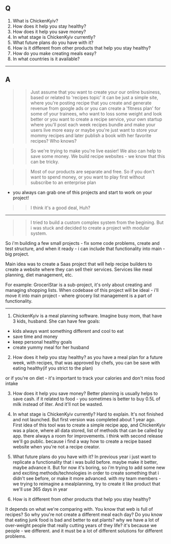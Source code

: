 ## Q

1. What is ChickenKyiv?
2. How does it help you stay healthy?
3. How does it help you save money?
4. In what stage is ChickenKyiv currently?
5. What future plans do you have with it?
6. How is it different from other products that help you stay healthy?
7. How do you make creating meals easy?
8. In what countries is it available?

---

## A



>> Just assume that you want to create your our online business,
based or related to 'recipes topic'
it can be just a simple site, where you're posting recipe that
 you create and generate revenue from google ads
or you can create a 'fitness plan' for some of your trainees,
 who want to loss some weight and look better
or you want to create a recipe service, your own startup where
 you'll post each week recipes bundle and make your users live more easy
or maybe you're just want to store your mommy recipes and later
 publish a book with her favorite recipes? Who knows?

>> So we're trying to make you're live easier!
We also can help to save some money. We build recipe websites - we know that this can be tricky.

>> Most of our products are separate and free.
So if you don't want to spend money,
or you want to play first without subscribe to an enterprise plan
 - you always can grab one of this projects and start to work on your project!

>> I think it's a good deal, Huh?

---

>> I tried to build a custom complex system from the begining. But i was stuck and decided to create a project with modular system.

So i'm building a few small projects - fix some code problems, create and test structure, and when it ready - i can include that functionality into main - big project.

Main idea was to create a Saas project that will help recipe builders to create a website where they can sell their services. Services like meal planning, diet management, etc.

For example: GroceriStar is a sub-project, it's only about creating and managing shopping lists. When codebase of this project will be ideal - i'll move it into main project - where grocery list management is a part of functionality.

--- 

1. ChickenKyiv is a meal planning software. Imagine busy mom, that have 3 kids, husband.
She can have few goals:
- kids always want something different and cool to eat
- save time and money
- keep personal healthy goals
- create yummy meal for her husband

2. How does it help you stay healthy?
as you have a meal plan for a future week, with recipes, that was approved by chefs, you can be save with eating healthy(if you strict to the plan)

or if you're on diet - it's important to track your calories and don't miss food intake

3. How does it help you save money?
Better planning is usually helps to save cash. if it related to food - you sometimes is better to buy 0.5L of milk instead of liter. And it'll not be wasted.

4. In what stage is ChickenKyiv currently?
Hard to explain. It's not finished and not launched.
But first version was completed about 1 year ago. First idea of this tool was to create a simple recipe app, and ChickenKyiv was a place, where all data stored, list of methods that can be called by app.
there always a room for improvements. i think with second release we'll go public. because i find a way how to create a recipe based website when you're not a recipe creator.

5. What future plans do you have with it?
In previous year i just want to replicate a functionality that i was build before. maybe make it better, maybe advance it.
But for now it's boring, so i'm trying to add some new and exciting methods/technologies in order to create something that i didn't see before, or make it more advanced.
with my team members - we trying to reimagine a mealplanning, try to create it like product that we'll use 365 days in year

6. How is it different from other products that help you stay healthy?

It depends on what we're comparing with.
You know that web is full of recipes? So why you're not create a different meal each day?
Do you know that eating junk food is bad and better to eat plants? why we have a lot of over-weight people that really cutting years of they life?
it's because we people - we different. and it must be a lot of different solutions for different problems.
